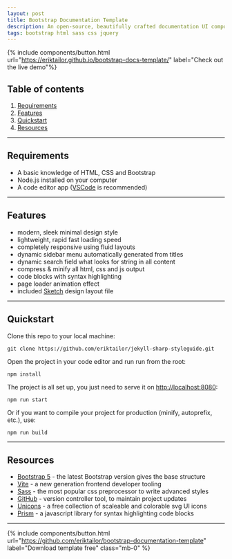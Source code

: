 ```yaml
---
layout: post
title: Bootstrap Documentation Template
description: An open-source, beautifully crafted documentation UI components kit template built on Bootstrap 5 and Vite, featuring a modern sleek design style and many useful features.
tags: bootstrap html sass css jquery
---
```


{% include components/button.html url="https://eriktailor.github.io/bootstrap-docs-template/" label="Check out the live demo"%}

## Table of contents

1. [Requirements](#requirements)
2. [Features](#features)
3. [Quickstart](#quickstart)
5. [Resources](#resources)

---

## Requirements

-   A basic knowledge of HTML, CSS and Bootstrap
-   Node.js installed on your computer
-   A code editor app ([VSCode](https://code.visualstudio.com/) is recommended)

---

## Features

-   modern, sleek minimal design style
-   lightweight, rapid fast loading speed
-   completely responsive using fluid layouts
-   dynamic sidebar menu automatically generated from titles
-   dynamic search field what looks for string in all content
-   compress & minify all html, css and js output
-   code blocks with syntax highlighting
-   page loader animation effect
-   included [Sketch](https://www.sketch.com/) design layout file

---

## Quickstart

Clone this repo to your local machine:

```shell
git clone https://github.com/eriktailor/jekyll-sharp-styleguide.git
```

Open the project in your code editor and run run from the root:
```shell
npm install
```

The project is all set up, you just need to serve it on [http://localhost:8080](http://localhost:8080):

```shell
npm run start
```

Or if you want to compile your project for production (minify, autoprefix, etc.), use:

```shell
npm run build
```

---

## Resources
- [Bootstrap 5](https://getbootstrap.com) - the latest Bootstrap version gives the base structure
- [Vite](https://vitejs.dev) - a new generation frontend developer tooling
- [Sass](https://vitejs.dev) - the most popular css preprocessor to write advanced styles
- [GitHub](https://vitejs.dev) - version controller tool, to maintain project updates
- [Unicons](https://vitejs.dev) - a free collection of scaleable and colorable svg UI icons
- [Prism](https://vitejs.dev) - a javascript library for syntax highlighting code blocks

---

{% include components/button.html url="https://github.com/eriktailor/bootstrap-documentation-template" label="Download template free" class="mb-0" %}
